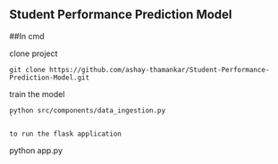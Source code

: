 ## Student Performance Prediction Model

##In cmd

clone project
```
git clone https://github.com/ashay-thamankar/Student-Performance-Prediction-Model.git
```

train the model
```
python src/components/data_ingestion.py
`

to run the flask application
```
python app.py
```
